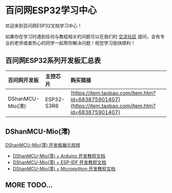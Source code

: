 # 百问网ESP32学习中心

欢迎来到百问网ESP32文档学习中心！

如果你在学习时遇到任何与教程相关的问题可以在我们的 [交流社区](https://forums.100ask.net/) 提问，会有专业的老师或者热心的同学一起帮你解决问题！祝您学习愉快顺利！

## 百问网ESP32系列开发板汇总表

| 百问网开发板 | 主控芯片 | 购买链接 |
| :--- | :--- | :--- |
| DShanMCU-Mio(澪) | ESP32-S3R8 | [https://item.taobao.com/item.htm?id=683875901407](https://item.taobao.com/item.htm?id=683875901407)


## DShanMCU-Mio(澪)

[DShanMCU-Mio(澪) 开发板展示视频](https://www.bilibili.com/video/BV1Va411g7aY)

- [DShanMCU-Mio(澪) + Arduino 开发教程文档](DShanMCU-Mio/Arduino/chapter1.md)
- [DShanMCU-Mio(澪) + ESP-IDF 开发教程文档](DShanMCU-Mio/ESP-IDF/chapter1.md)
- [DShanMCU-Mio(澪) + Micropython 开发教程文档](DShanMCU-Mio/Micropython/chapter1.md)

## MORE TODO...
